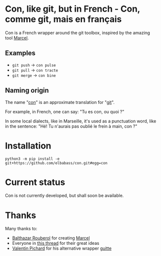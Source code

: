 # Con, like git, but in French - Con, comme git, mais en français

Con is a French wrapper around the git toolbox, inspired by the amazing tool [Marcel](https://github.com/brouberol/marcel).

## Examples

* ``git push`` → ``con pulse``
* ``git pull`` → ``con tracte``
* ``git merge`` → ``con bine``

## Naming origin

The name "[con](https://www.wordreference.com/enfr/git)" is an approximate translation for "[git](https://en.wiktionary.org/wiki/git#Translations)".

For example, in French, one can say: "Tu es con, ou quoi ?"

In some local dialects, like in Marseille, it's used as a punctuation word, like in the sentence:
"Hé! Tu n'aurais pas oublié le frein à main, con ?"

# Installation

```shell
python3 -m pip install -e git+https://github.com/elbabass/con.git#egg=con
```

# Current status

Con is not currently developed, but shall soon be available.

# Thanks

Many thanks to:

- [Balthazar Rouberol](https://github.com/brouberol) for creating [Marcel](https://github.com/brouberol/marcel)
- Everyone in [this thread](https://github.com/moby/moby/issues/19396) for their great ideas
- [Valentin Pichard](https://github.com/w3st3ry) for his alternative wrapper [guitte](https://github.com/w3st3ry/guitte)
